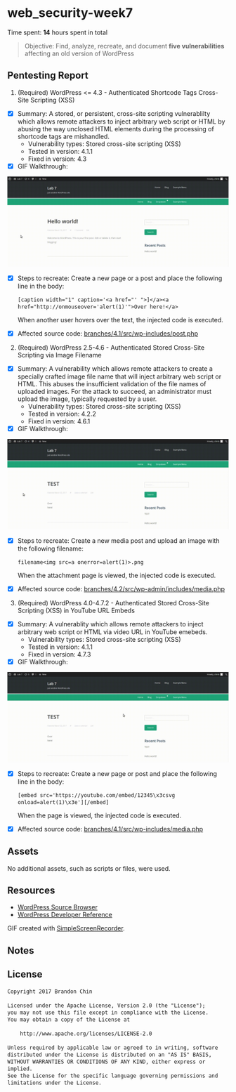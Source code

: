 # web_security-week7


Time spent: **14** hours spent in total

> Objective: Find, analyze, recreate, and document **five vulnerabilities** affecting an old version of WordPress

## Pentesting Report

1. (Required) WordPress <= 4.3 - Authenticated Shortcode Tags Cross-Site Scripting (XSS)
  - [x] Summary: A stored, or persistent, cross-site scripting vulnerablilty which allows remote attackers to inject arbitrary web script or HTML by abusing the way unclosed HTML elements during the processing of shortcode tags are mishandled.
    - Vulnerability types: Stored cross-site scripting (XSS)
    - Tested in version: 4.1.1
    - Fixed in version: 4.3
  - [x] GIF Walkthrough:

<img src='https://github.com/brandonmchin/CodePath/blob/master/Week7/Images/week7_demo1.gif' title='Demo 1' alt='Demo 1' /> 

  - [x] Steps to recreate: Create a new page or a post and place the following line in the body:

    ```
    [caption width="1" caption='<a href="' ">]</a><a href="http://onmouseover='alert(1)'">Over here!</a>
    ```

    When another user hovers over the text, the injected code is executed.

  - [x] Affected source code: [branches/4.1/src/wp-includes/post.php](https://core.trac.wordpress.org/browser/branches/4.1/src/wp-includes/post.php)

2. (Required) WordPress 2.5-4.6 - Authenticated Stored Cross-Site Scripting via Image Filename
  - [x] Summary: A vulnerability which allows remote attackers to create a specially crafted image file name that will inject arbitrary web script or HTML.  This abuses the insufficient validation of the file names of uploaded images.  For the attack to succeed, an administrator must upload the image, typically requested by a user.
    - Vulnerability types: Stored cross-site scripting (XSS)
    - Tested in version: 4.2.2
    - Fixed in version: 4.6.1
  - [x] GIF Walkthrough: 

<img src='https://github.com/brandonmchin/CodePath/blob/master/Week7/Images/week7_demo2.gif' title='Demo 2' alt='Demo 2' /> 

  - [x] Steps to recreate: Create a new media post and upload an image with the following filename:

    ```
    filename<img src=a onerror=alert(1)>.png
    ```

    When the attachment page is viewed, the injected code is executed.

  - [x] Affected source code: [branches/4.2/src/wp-admin/includes/media.php](https://core.trac.wordpress.org/browser/branches/4.2/src/wp-admin/includes/media.php)

3. (Required) WordPress  4.0-4.7.2 - Authenticated Stored Cross-Site Scripting (XSS) in YouTube URL Embeds
  - [x] Summary: A vulnerablity which allows remote attackers to inject arbitrary web script or HTML via video URL in YouTube emebeds.
    - Vulnerability types: Stored cross-site scripting (XSS)
    - Tested in version: 4.1.1
    - Fixed in version: 4.7.3
  - [x] GIF Walkthrough: 

<img src='https://github.com/brandonmchin/CodePath/blob/master/Week7/Images/week7_demo3.gif' title='Demo 3' alt='Demo 3' /> 

  - [x] Steps to recreate: Create a new page or post and place the following line in the body:

    ```
    [embed src='https://youtube.com/embed/12345\x3csvg onload=alert(1)\x3e'][/embed]
    ```

    When the page is viewed, the injected code is executed.

  - [x] Affected source code: [branches/4.1/src/wp-includes/media.php](https://core.trac.wordpress.org/browser/branches/4.1/src/wp-includes/media.php) 

## Assets

No additional assets, such as scripts or files, were used.

## Resources

- [WordPress Source Browser](https://core.trac.wordpress.org/browser/)
- [WordPress Developer Reference](https://developer.wordpress.org/reference/)

GIF created with [SimpleScreenRecorder](http://www.maartenbaert.be/simplescreenrecorder/).

## Notes

## License

    Copyright 2017 Brandon Chin

    Licensed under the Apache License, Version 2.0 (the "License");
    you may not use this file except in compliance with the License.
    You may obtain a copy of the License at

        http://www.apache.org/licenses/LICENSE-2.0

    Unless required by applicable law or agreed to in writing, software
    distributed under the License is distributed on an "AS IS" BASIS,
    WITHOUT WARRANTIES OR CONDITIONS OF ANY KIND, either express or implied.
    See the License for the specific language governing permissions and
    limitations under the License.

